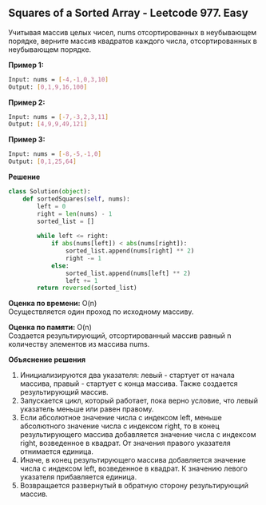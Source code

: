 ## Squares of a Sorted Array - Leetcode 977. Easy

Учитывая массив целых чисел, nums отсортированных в неубывающем порядке, верните массив квадратов каждого числа, отсортированных в неубывающем порядке.

**Пример 1:**
```bash
Input: nums = [-4,-1,0,3,10]
Output: [0,1,9,16,100]
```
**Пример 2:**
```bash
Input: nums = [-7,-3,2,3,11]
Output: [4,9,9,49,121]
```
**Пример 3:**
```bash
Input: nums = [-8,-5,-1,0]
Output: [0,1,25,64]
```

**Решение**
```python
class Solution(object):
    def sortedSquares(self, nums):
        left = 0
        right = len(nums) - 1
        sorted_list = []
        
        while left <= right:
            if abs(nums[left]) < abs(nums[right]):
                sorted_list.append(nums[right] ** 2)
                right -= 1
            else:
                sorted_list.append(nums[left] ** 2)
                left += 1
        return reversed(sorted_list)
```

**Оценка по времени:** O(n)  
Осуществляется один проход по исходному массиву.

**Оценка по памяти:** O(n)  
Создается результирующий, отсортированный массив равный n количеству элементов из массива nums.

**Объяснение решения**  
1. Инициализируются два указателя: левый - стартует от начала массива, правый - стартует с конца массива. Также создается результирующий массив.
2. Запускается цикл, который работает, пока верно условие, что левый указатель меньше или равен правому.
3. Если абсолютное значение числа с индексом left, меньше абсолютного значение числа с индексом right, то в конец результирующего массива
добавляется значение числа с индексом right, возведенное в квадрат. От значения правого указателя отнимается единица.
4. Иначе, в конец результирующего массива добавляется значение числа с индексом left, возведенное в квадрат. К значению левого указателя прибавляется единица.
5. Возвращается развернутый в обратную сторону результирующий массив.
